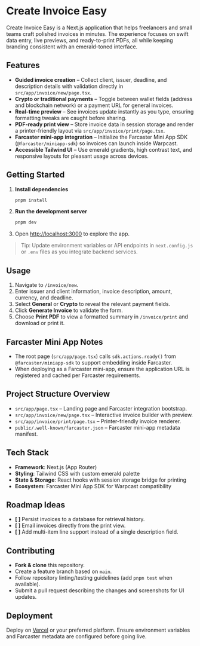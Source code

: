 # Create Invoice Easy

Create Invoice Easy is a Next.js application that helps freelancers and small teams craft polished invoices in minutes. The experience focuses on swift data entry, live previews, and ready-to-print PDFs, all while keeping branding consistent with an emerald-toned interface.

## Features

- **Guided invoice creation** – Collect client, issuer, deadline, and description details with validation directly in `src/app/invoice/new/page.tsx`.
- **Crypto or traditional payments** – Toggle between wallet fields (address and blockchain network) or a payment URL for general invoices.
- **Real-time preview** – See invoices update instantly as you type, ensuring formatting tweaks are caught before sharing.
- **PDF-ready print view** – Store invoice data in session storage and render a printer-friendly layout via `src/app/invoice/print/page.tsx`.
- **Farcaster mini-app integration** – Initialize the Farcaster Mini App SDK (`@farcaster/miniapp-sdk`) so invoices can launch inside Warpcast.
- **Accessible Tailwind UI** – Use emerald gradients, high contrast text, and responsive layouts for pleasant usage across devices.

## Getting Started

1. **Install dependencies**

   ```bash
   pnpm install
   ```

2. **Run the development server**

   ```bash
   pnpm dev
   ```

3. Open [http://localhost:3000](http://localhost:3000) to explore the app.

> Tip: Update environment variables or API endpoints in `next.config.js` or `.env` files as you integrate backend services.

## Usage

1. Navigate to `/invoice/new`.
2. Enter issuer and client information, invoice description, amount, currency, and deadline.
3. Select **General** or **Crypto** to reveal the relevant payment fields.
4. Click **Generate Invoice** to validate the form.
5. Choose **Print PDF** to view a formatted summary in `/invoice/print` and download or print it.

## Farcaster Mini App Notes

- The root page (`src/app/page.tsx`) calls `sdk.actions.ready()` from `@farcaster/miniapp-sdk` to support embedding inside Farcaster.
- When deploying as a Farcaster mini-app, ensure the application URL is registered and cached per Farcaster requirements.

## Project Structure Overview

- `src/app/page.tsx` – Landing page and Farcaster integration bootstrap.
- `src/app/invoice/new/page.tsx` – Interactive invoice builder with preview.
- `src/app/invoice/print/page.tsx` – Printer-friendly invoice renderer.
- `public/.well-known/farcaster.json` – Farcaster mini-app metadata manifest.

## Tech Stack

- **Framework**: Next.js (App Router)
- **Styling**: Tailwind CSS with custom emerald palette
- **State & Storage**: React hooks with session storage bridge for printing
- **Ecosystem**: Farcaster Mini App SDK for Warpcast compatibility

## Roadmap Ideas

- **[ ]** Persist invoices to a database for retrieval history.
- **[ ]** Email invoices directly from the print view.
- **[ ]** Add multi-item line support instead of a single description field.

## Contributing

- **Fork & clone** this repository.
- Create a feature branch based on `main`.
- Follow repository linting/testing guidelines (add `pnpm test` when available).
- Submit a pull request describing the changes and screenshots for UI updates.

## Deployment

Deploy on [Vercel](https://vercel.com/) or your preferred platform. Ensure environment variables and Farcaster metadata are configured before going live.
